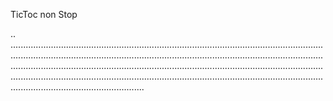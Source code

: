 TicToc non Stop

..
.....................................................................................................................................................................................................................................................................................................................................................................................................................................................................................................................................................................